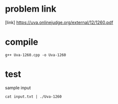 # problem link
[link] https://uva.onlinejudge.org/external/12/1260.pdf

# compile
```
g++ Uva-1260.cpp -o Uva-1260
```

# test
sample input
```
cat input.txt | ./Uva-1260
```
